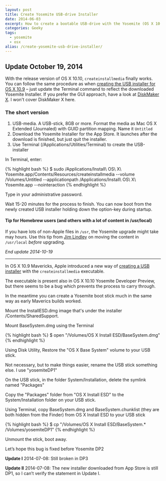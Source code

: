 ```yaml
---
layout: post
title: Create Yosemite USB-drive Installer
date: 2014-06-03
excerpt: How to create a bootable USB-drive with the Yosemite (OS X 10.10) installer.
categories: Geeky
tags:
  - yosemite
  - osx
alias: /create-yosemite-usb-drive-installer/
---
```


## Update October 19, 2014

With the release version of OS X 10.10, `createinstallmedia` finally works. You can follow the same procedure as when [creating the USB installer for OS X 10.9][1] – just update the Terminal command to reflect the downloaded Yosemite Installer. If you prefer the GUI approach, have a look at [DiskMaker X][3]. I won't cover DiskMaker X here.

### The short version

1. USB-media. A USB-stick, 8GB or more. Format the media as Mac OS X Extended (Journaled) with GUID partition mapping. Name it `Untitled`
2. Download the Yosemite Installer for the App Store. It launches after the download is finished, but just quit the installer.
3. Use Terminal (/Applications/Utilities/Terminal) to create the USB-installer

In Terminal, enter:

{% highlight bash %}
    $ sudo /Applications/Install\ OS\ X\ Yosemite.app/Contents/Resources/createinstallmedia --volume /Volumes/Untitled --applicationpath /Applications/Install\ OS\ X\ Yosemite.app --nointeraction
{% endhighlight %}

Type in your administrative password.

Wait 15-20 minutes for the process to finish. You can now boot from the newly created USB installer holding down the option-key during startup.

#### Tip for Homebrew users (and others with a lot of content in /usr/local)

If you have lots of non-Apple files in `/usr`, the Yosemite upgrade might take may hours. Use this tip from [Jim Lindley][2] on moving the content in `/usr/local` *before* upgrading.

*End update 2014-10-19*
***


In OS X 10.9 Mavericks, Apple introduced a new way of [creating a USB installer][1] with the `createinstallmedia` executable.

The executable is present also in OS X 10.10 Yosemite Developer Preview, but there seems to be a bug which prevents the process to carry through.

In the meantime you can create a Yosemite boot stick much in the same way as early Maverics builds worked.


Mount the InstallESD.dmg image that's under the installer /Contents/SharedSupport.

Mount BaseSystem.dmg using the Terminal

{% highlight bash %}
    $ open "/Volumes/OS X Install ESD/BaseSystem.dmg"
{% endhighlight %}

Using Disk Utility, Restore the "OS X Base System" volume to your USB stick.

Not necessary, but to make things easier, rename the USB stick something else. I use "yosemiteDP1"

On the USB stick, in the folder System/Installation, delete the symlink named "Packages"

Copy the "Packages" folder from "OS X Install ESD" to the System/Installation folder on your USB stick.

Using Terminal, copy BaseSystem.dmg and BaseSystem.chunklist (they are both hidden from the Finder) from OS X Install ESD to your USB stick

{% highlight bash %}
    $ cp "/Volumes/OS X Install ESD/BaseSystem.* /Volumes/yosemiteDP1"
{% endhighlight %}

Unmount the stick, boot away.

Let’s hope this bug is fixed before Yosemite DP2

**Update I** 2014-07-08: Still broken in DP3

**Update II** 2014-07-08: The new installer downloaded from App Store is still DP1, so I can’t verify the statement in Update I.



[1]: /2013/create-mavericks-usb-drive-installer/ "Create Mavericks USB-drive Installer"
[2]: https://jimlindley.com/blog/yosemite-upgrade-homebrew-tips/ "Faster Mac OS X 10.10 Yosemite Upgrades for Developers – Jim Lindley"
[3]: http://diskmakerx.com/ "DiskMaker X (formerly Lion DiskMaker)"
[4]: http://support.apple.com/kb/HT5856 "Creating a bootable OS X installer in OS X Mavericks"
